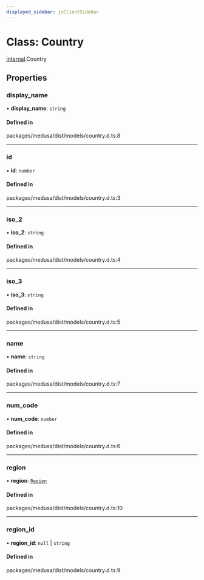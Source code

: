 ```yaml
---
displayed_sidebar: jsClientSidebar
---
```


# Class: Country

[internal](../modules/internal.md).Country

## Properties

### display\_name

• **display\_name**: `string`

#### Defined in

packages/medusa/dist/models/country.d.ts:8

___

### id

• **id**: `number`

#### Defined in

packages/medusa/dist/models/country.d.ts:3

___

### iso\_2

• **iso\_2**: `string`

#### Defined in

packages/medusa/dist/models/country.d.ts:4

___

### iso\_3

• **iso\_3**: `string`

#### Defined in

packages/medusa/dist/models/country.d.ts:5

___

### name

• **name**: `string`

#### Defined in

packages/medusa/dist/models/country.d.ts:7

___

### num\_code

• **num\_code**: `number`

#### Defined in

packages/medusa/dist/models/country.d.ts:6

___

### region

• **region**: [`Region`](internal.Region.md)

#### Defined in

packages/medusa/dist/models/country.d.ts:10

___

### region\_id

• **region\_id**: ``null`` \| `string`

#### Defined in

packages/medusa/dist/models/country.d.ts:9
